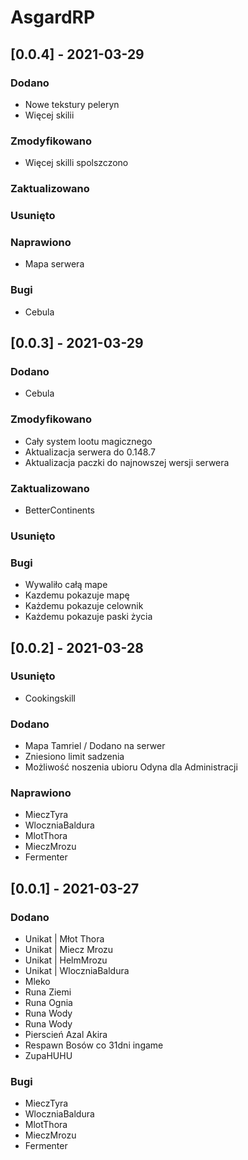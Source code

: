 # AsgardRP

## [0.0.4] - 2021-03-29
### Dodano
- Nowe tekstury peleryn
- Więcej skilii
### Zmodyfikowano
- Więcej skilli spolszczono
### Zaktualizowano
### Usunięto
### Naprawiono
- Mapa serwera
### Bugi
- Cebula

## [0.0.3] - 2021-03-29
### Dodano
- Cebula
### Zmodyfikowano
- Cały system lootu magicznego
- Aktualizacja serwera do 0.148.7
- Aktualizacja paczki do najnowszej wersji serwera
### Zaktualizowano
- BetterContinents
### Usunięto
### Bugi
- Wywaliło całą mape 
- Kazdemu pokazuje mapę
- Każdemu pokazuje celownik
- Każdemu pokazuje paski życia

## [0.0.2] - 2021-03-28
### Usunięto
- Cookingskill
### Dodano
- Mapa Tamriel / Dodano na serwer
- Zniesiono limit sadzenia 
- Możliwość noszenia ubioru Odyna dla Administracji
### Naprawiono
- MieczTyra
- WloczniaBaldura
- MlotThora
- MieczMrozu
- Fermenter

## [0.0.1] - 2021-03-27
### Dodano
- Unikat | Młot Thora
- Unikat | Miecz Mrozu
- Unikat | HelmMrozu
- Unikat | WloczniaBaldura
- Mleko
- Runa Ziemi
- Runa Ognia
- Runa Wody
- Runa Wody
- Pierscień Azal Akira
- Respawn Bosów co 31dni ingame
- ZupaHUHU
### Bugi
- MieczTyra
- WloczniaBaldura
- MlotThora
- MieczMrozu
- Fermenter
